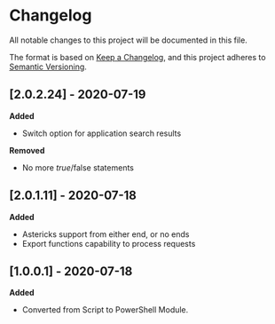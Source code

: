# Changelog
All notable changes to this project will be documented in this file.

The format is based on [Keep a Changelog](https://keepachangelog.com/en/1.0.0/),
and this project adheres to [Semantic Versioning](https://semver.org/spec/v2.0.0.html).

## [2.0.2.24] - 2020-07-19
**Added**
- Switch option for application search results

**Removed**
- No more $true/$false statements

## [2.0.1.11] - 2020-07-18
**Added**
- Astericks support from either end, or no ends
- Export functions capability to process requests

## [1.0.0.1] - 2020-07-18
**Added**
- Converted from Script to PowerShell Module.


